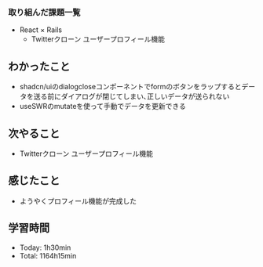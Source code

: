 ### 取り組んだ課題一覧
- React × Rails
  - Twitterクローン ユーザープロフィール機能
## わかったこと
- shadcn/uiのdialogcloseコンポーネントでformのボタンをラップするとデータを送る前にダイアログが閉じてしまい､正しいデータが送られない
- useSWRのmutateを使って手動でデータを更新できる
## 次やること
- Twitterクローン ユーザープロフィール機能
## 感じたこと
- ようやくプロフィール機能が完成した
## 学習時間
- Today: 1h30min
- Total: 1164h15min